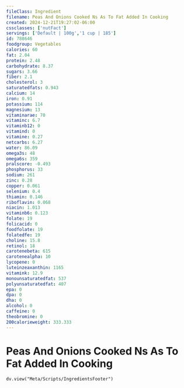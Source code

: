 ```yaml
---
fileClass: Ingredient
filename: Peas And Onions Cooked Ns As To Fat Added In Cooking
created: 2024-12-21T19:27:02-06:00
cssclasses: ['nutFact']
servings: ['Default | 100g','1 cup | 185']
id: 788646
foodgroup: Vegetables
calories: 60
fat: 2.04
protein: 2.48
carbohydrate: 8.37
sugars: 3.66
fiber: 2.1
cholesterol: 3
saturatedfats: 0.943
calcium: 14
iron: 0.91
potassium: 114
magnesium: 13
vitaminarae: 70
vitaminc: 6.7
vitaminb12: 0
vitamind: 0
vitamine: 0.27
netcarbs: 6.27
water: 86.09
omega3s: 48
omega6s: 359
pralscore: -0.493
phosphorus: 33
sodium: 261
zinc: 0.28
copper: 0.061
selenium: 0.4
thiamin: 0.146
riboflavin: 0.068
niacin: 1.013
vitaminb6: 0.123
folate: 19
folicacid: 0
foodfolate: 19
folatedfe: 19
choline: 15.8
retinol: 18
carotenebeta: 615
carotenealpha: 10
lycopene: 0
luteinzeaxanthin: 1165
vitamink: 12.9
monounsaturatedfat: 537
polyunsaturatedfat: 407
epa: 0
dpa: 0
dha: 0
alcohol: 0
caffeine: 0
theobromine: 0
200calorieweight: 333.333
---
```


# Peas And Onions Cooked Ns As To Fat Added In Cooking

```dataviewjs
dv.view("Meta/Scripts/IngredientsFooter")
```